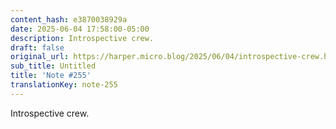 ```yaml
---
content_hash: e3870038929a
date: 2025-06-04 17:58:00-05:00
description: Introspective crew.
draft: false
original_url: https://harper.micro.blog/2025/06/04/introspective-crew.html
sub_title: Untitled
title: 'Note #255'
translationKey: note-255
---
```


Introspective crew.